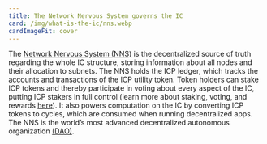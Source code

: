 ```yaml
---
title: The Network Nervous System governs the IC
card: /img/what-is-the-ic/nns.webp
cardImageFit: cover
---
```


The [Network Nervous System (NNS)](/how-it-works/network-nervous-system-nns/) is the decentralized source of truth regarding the whole IC structure, storing information about all nodes and their allocation to subnets.
The NNS holds the ICP ledger, which tracks the accounts and transactions of the ICP utility token. Token holders can stake ICP tokens and thereby participate in voting about every aspect of the IC, putting ICP stakers in full control (learn more about staking, voting, and rewards [here](https://internetcomputer.org/how-it-works/network-nervous-system-nns/)). It also powers computation on the IC by converting ICP tokens to cycles, which are consumed when running decentralized apps.
The NNS is the world’s most advanced decentralized autonomous organization [(DAO)](/docs/current/tokenomics/#network-nervous-system-nns).
